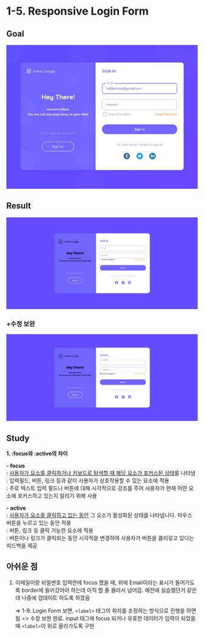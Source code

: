 # 1-5. Responsive Login Form

## Goal

<img src="img/goal.jpg">

## Result

<img src="img/result.png">

### +수정 보완

  <img src="img/result2.png">

## Study

**1. :focus와 :active의 차이**

**- focus**  
 : <u>사용자가 요소를 클릭하거나 키보드로 탐색할 때 해당 요소가 포커스된 상태</u>를 나타냄  
 : 입력필드, 버튼, 링크 등과 같이 사용자가 상호작용할 수 있는 요소에 적용  
 : 주로 텍스트 입력 필드나 버튼에 대해 시각적으로 강조를 주어 사용자가 현재 어떤 요소에 포커스하고 있는지 알리기 위해 사용

**- active**  
 : <u>사용자가 요소를 클릭하고 있는 동안</u> 그 요소가 활성화된 상태를 나타냅니다. 마우스 버튼을 누르고 있는 동안 적용  
 : 버튼, 링크 등 클릭 가능한 요소에 적용  
 : 버튼이나 링크가 클릭되는 동안 시각적을 변경하여 사용자가 버튼을 클리갛고 있다는 피드백을 제공

## 아쉬운 점

1. 이메일이랑 비밀번호 입력란에 focus 했을 때, 위에 Email이라는 표시가 들어가도록 border에 들어갔어야 하는데 아직 할 줄 몰라서 넘어감. 예전에 실습했던거 같은데 나중에 업데이트 하도록 하겠음

   => 1-9. Login Form 보면, `<label>` 태그의 위치를 조정하는 방식으로 진행을 하면 됨
   => 수정 보완 완료. input 태그에 focus 되거나 유효한 데이터가 입력이 되었을 때 `<label>`이 위로 올라가도록 구현
